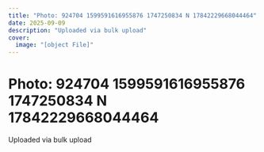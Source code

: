 ```yaml
---
title: "Photo: 924704 1599591616955876 1747250834 N 17842229668044464"
date: 2025-09-09
description: "Uploaded via bulk upload"
cover:
  image: "[object File]"
---
```


# Photo: 924704 1599591616955876 1747250834 N 17842229668044464

Uploaded via bulk upload